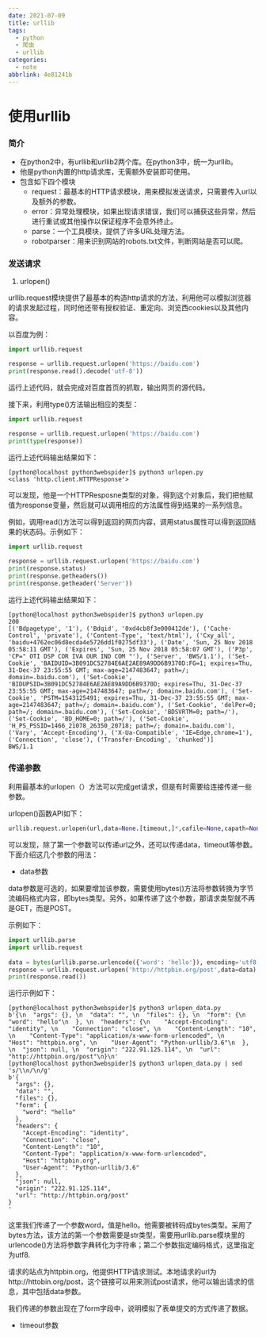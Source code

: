 ```yaml
---
date: 2021-07-09
title: urllib
tags:
  - python
  - 爬虫
  - urllib
categories:
  - note
abbrlink: 4e81241b
---
```


# 使用urllib



### 简介

* 在python2中，有urllib和urllib2两个库。在python3中，统一为urllib。
* 他是python内置的http请求库，无需额外安装即可使用。
* 包含如下四个模块
  * request：最基本的HTTP请求模块，用来模拟发送请求，只需要传入url以及额外的参数。
  * error：异常处理模块，如果出现请求错误，我们可以捕获这些异常，然后进行重试或其他操作以保证程序不会意外终止。
  * parse：一个工具模块，提供了许多URL处理方法。
  * robotparser：用来识别网站的robots.txt文件，判断网站是否可以爬。



### 发送请求

1. urlopen()

urllib.request模块提供了最基本的构造http请求的方法，利用他可以模拟浏览器的请求发起过程，同时他还带有授权验证、重定向、浏览西cookies以及其他内容。

以百度为例：

```python
import urllib.request

response = urllib.request.urlopen('https://baidu.com')
print(response.read().decode('utf-8'))
```

运行上述代码，就会完成对百度首页的抓取，输出网页的源代码。

接下来，利用type()方法输出相应的类型：
<!--more-->
```python
import urllib.request

response = urllib.request.urlopen('https://baidu.com')
print(type(response))
```
运行上述代码输出结果如下：
```shell
[python@localhost python3webspider]$ python3 urlopen.py
<class 'http.client.HTTPResponse'>
```

可以发现，他是一个HTTPResposne类型的对象，得到这个对象后，我们把他赋值为response变量，然后就可以调用相应的方法属性得到结果的一系列信息。

例如，调用read()方法可以得到返回的网页内容，调用status属性可以得到返回结果的状态码。示例如下：

```python
import urllib.request
 
response = urllib.request.urlopen('https://baidu.com')
print(response.status)
print(response.getheaders())
print(response.getheader('Server'))                                                             
```

运行上述代码输出结果如下：

```shell
[python@localhost python3webspider]$ python3 urlopen.py
200
[('Bdpagetype', '1'), ('Bdqid', '0xd4cb8f3e000412de'), ('Cache-Control', 'private'), ('Content-Type', 'text/html'), ('Cxy_all', 'baidu+4762ec06d8ecda4e5726dd1f0275df33'), ('Date', 'Sun, 25 Nov 2018 05:58:11 GMT'), ('Expires', 'Sun, 25 Nov 2018 05:58:07 GMT'), ('P3p', 'CP=" OTI DSP COR IVA OUR IND COM "'), ('Server', 'BWS/1.1'), ('Set-Cookie', 'BAIDUID=3B091DC52784E6AE2AE89A9DD6B9370D:FG=1; expires=Thu, 31-Dec-37 23:55:55 GMT; max-age=2147483647; path=/; domain=.baidu.com'), ('Set-Cookie', 'BIDUPSID=3B091DC52784E6AE2AE89A9DD6B9370D; expires=Thu, 31-Dec-37 23:55:55 GMT; max-age=2147483647; path=/; domain=.baidu.com'), ('Set-Cookie', 'PSTM=1543125491; expires=Thu, 31-Dec-37 23:55:55 GMT; max-age=2147483647; path=/; domain=.baidu.com'), ('Set-Cookie', 'delPer=0; path=/; domain=.baidu.com'), ('Set-Cookie', 'BDSVRTM=0; path=/'), ('Set-Cookie', 'BD_HOME=0; path=/'), ('Set-Cookie', 'H_PS_PSSID=1466_21078_26350_20718; path=/; domain=.baidu.com'), ('Vary', 'Accept-Encoding'), ('X-Ua-Compatible', 'IE=Edge,chrome=1'), ('Connection', 'close'), ('Transfer-Encoding', 'chunked')]
BWS/1.1
```

### 传递参数

利用最基本的urlopen（）方法可以完成get请求，但是有时需要给连接传递一些参数。

urlopen()函数API如下：

```python
urllib.request.urlopen(url,data=None.[timeout,]*,cafile=None,capath=None,cadefaule=Flase,contest=None)
```

可以发现，除了第一个参数可以传递url之外，还可以传递data，timeout等参数。下面介绍这几个参数的用法：

* data参数

data参数是可选的，如果要增加该参数，需要使用bytes()方法将参数转换为字节流编码格式内容，即bytes类型。另外，如果传递了这个参数，那请求类型就不再是GET，而是POST。

示例如下：

```python
import urllib.parse
import urllib.request
 
data = bytes(urllib.parse.urlencode({'word': 'hello'}), encoding='utf8')
response = urllib.request.urlopen('http://httpbin.org/post',data=data)   
print(response.read())
```

运行示例如下：

```shell
[python@localhost python3webspider]$ python3 urlopen_data.py
b'{\n  "args": {}, \n  "data": "", \n  "files": {}, \n  "form": {\n    "word": "hello"\n  }, \n  "headers": {\n    "Accept-Encoding": "identity", \n    "Connection": "close", \n    "Content-Length": "10", \n    "Content-Type": "application/x-www-form-urlencoded", \n    "Host": "httpbin.org", \n    "User-Agent": "Python-urllib/3.6"\n  }, \n  "json": null, \n  "origin": "222.91.125.114", \n  "url": "http://httpbin.org/post"\n}\n'
[python@localhost python3webspider]$ python3 urlopen_data.py | sed 's/\\n/\n/g'
b'{
  "args": {}, 
  "data": "", 
  "files": {}, 
  "form": {
    "word": "hello"
  }, 
  "headers": {
    "Accept-Encoding": "identity", 
    "Connection": "close", 
    "Content-Length": "10", 
    "Content-Type": "application/x-www-form-urlencoded", 
    "Host": "httpbin.org", 
    "User-Agent": "Python-urllib/3.6"
  }, 
  "json": null, 
  "origin": "222.91.125.114", 
  "url": "http://httpbin.org/post"
}
'
```

这里我们传递了一个参数word，值是hello。他需要被转码成bytes类型。采用了bytes方法，该方法的第一个参数需要是str类型，需要用urllib.parse模块里的urlencode()方法将参数字典转化为字符串；第二个参数指定编码格式，这里指定为utf8.

请求的站点为httpbin.org，他提供HTTP请求测试。本地请求的url为http://httobin.org/post，这个链接可以用来测试post请求，他可以输出请求的信息，其中包括data参数。

我们传递的参数出现在了form字段中，说明模拟了表单提交的方式传递了数据。

* timeout参数

